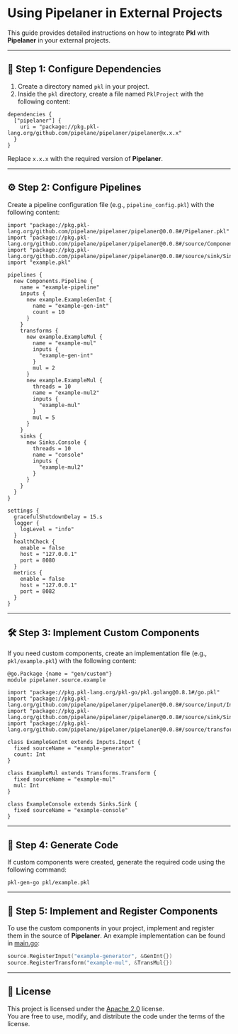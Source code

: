 
# **Using Pipelaner in External Projects**

This guide provides detailed instructions on how to integrate **Pkl** with **Pipelaner** in your external projects.

---

## 📂 **Step 1: Configure Dependencies**

1. Create a directory named `pkl` in your project.
2. Inside the `pkl` directory, create a file named `PklProject` with the following content:

```pkl
dependencies {
  ["pipelaner"] {
    uri = "package://pkg.pkl-lang.org/github.com/pipelane/pipelaner/pipelaner@x.x.x"
  }
}
```

Replace `x.x.x` with the required version of **Pipelaner**.

---

## ⚙️ **Step 2: Configure Pipelines**

Create a pipeline configuration file (e.g., `pipeline_config.pkl`) with the following content:

```pkl
import "package://pkg.pkl-lang.org/github.com/pipelane/pipelaner/pipelaner@0.0.8#/Pipelaner.pkl"
import "package://pkg.pkl-lang.org/github.com/pipelane/pipelaner/pipelaner@0.0.8#/source/Components.pkl"
import "package://pkg.pkl-lang.org/github.com/pipelane/pipelaner/pipelaner@0.0.8#/source/sink/Sinks.pkl"
import "example.pkl"

pipelines {
  new Components.Pipeline {
    name = "example-pipeline"
    inputs {
      new example.ExampleGenInt {
        name = "example-gen-int"
        count = 10
      }
    }
    transforms {
      new example.ExampleMul {
        name = "example-mul"
        inputs {
          "example-gen-int"
        }
        mul = 2
      }
      new example.ExampleMul {
        threads = 10
        name = "example-mul2"
        inputs {
          "example-mul"
        }
        mul = 5
      }
    }
    sinks {
      new Sinks.Console {
        threads = 10
        name = "console"
        inputs {
          "example-mul2"
        }
      }
    }
  }
}

settings {
  gracefulShutdownDelay = 15.s
  logger {
    logLevel = "info"
  }
  healthCheck {
    enable = false
    host = "127.0.0.1"
    port = 8080
  }
  metrics {
    enable = false
    host = "127.0.0.1"
    port = 8082
  }
}
```

---

## 🛠 **Step 3: Implement Custom Components**

If you need custom components, create an implementation file (e.g., `pkl/example.pkl`) with the following content:

```pkl
@go.Package {name = "gen/custom"}
module pipelaner.source.example

import "package://pkg.pkl-lang.org/pkl-go/pkl.golang@0.8.1#/go.pkl"
import "package://pkg.pkl-lang.org/github.com/pipelane/pipelaner/pipelaner@0.0.8#/source/input/Inputs.pkl"
import "package://pkg.pkl-lang.org/github.com/pipelane/pipelaner/pipelaner@0.0.8#/source/sink/Sinks.pkl"
import "package://pkg.pkl-lang.org/github.com/pipelane/pipelaner/pipelaner@0.0.8#/source/transform/Transforms.pkl"

class ExampleGenInt extends Inputs.Input {
  fixed sourceName = "example-generator"
  count: Int
}

class ExampleMul extends Transforms.Transform {
  fixed sourceName = "example-mul"
  mul: Int
}

class ExampleConsole extends Sinks.Sink {
  fixed sourceName = "example-console"
}
```

---

## 🔧 **Step 4: Generate Code**

If custom components were created, generate the required code using the following command:

```shell
pkl-gen-go pkl/example.pkl
```

---

## 🚀 **Step 5: Implement and Register Components**

To use the custom components in your project, implement and register them in the source of **Pipelaner**. An example implementation can be found in [main.go](https://github.com/pipelane/pipelaner/tree/main/example/main.go):

```go
source.RegisterInput("example-generator", &GenInt{})
source.RegisterTransform("example-mul", &TransMul{})
```

---

## 📜 **License**

This project is licensed under the [Apache 2.0](https://github.com/pipelane/pipelaner/blob/main/LICENSE) license.  
You are free to use, modify, and distribute the code under the terms of the license.
